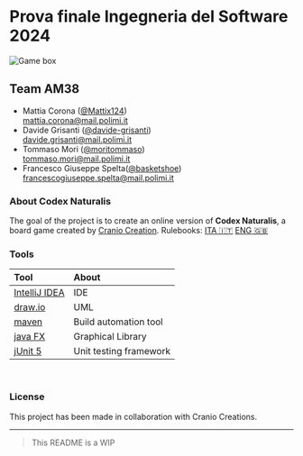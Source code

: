 # Prova finale Ingegneria del Software 2024

![Game box](https://www.craniocreations.it/storage/media/products/19/41/Codex_scatola+ombra.png)

## Team AM38

- Mattia Corona ([@Mattix124](https://github.com/Mattix124))<br> mattia.corona@mail.polimi.it
- Davide Grisanti ([@davide-grisanti](https://github.com/davide-grisanti))<br> davide.grisanti@mail.polimi.it
- Tommaso Mori ([@moritommaso](https://github.com/moritommaso))<br> tommaso.mori@mail.polimi.it
- Francesco Giuseppe Spelta([@basketshoe](https://github.com/basketshoe))<br> francescogiuseppe.spelta@mail.polimi.it

### About Codex Naturalis

The goal of the project is to create an online version of **Codex Naturalis**, a board game created by [Cranio Creation](https://www.craniocreations.it/).
Rulebooks: [ITA 🇮🇹](https://www.craniocreations.it/storage/media/product_downloads/126/1516/CODEX_ITA_Rules_compressed.pdf) [ENG 🇬🇧]()

### Tools

| Tool												| About						|
|:--------------------------------------------------|:--------------------------|
| [IntelliJ IDEA](https://www.jetbrains.com/idea/)	| IDE						|
| [draw.io](https://draw.io)						| UML						|
| [maven](https://maven.apache.org/)				| Build automation tool 	|
| [java FX](https://openjfx.io/)					| Graphical Library			|
| [jUnit 5](https://junit.org/junit5/)				| Unit testing framework	|
<br>

### License

This project has been made in collaboration with Cranio Creations.

---

> This README is a WIP
